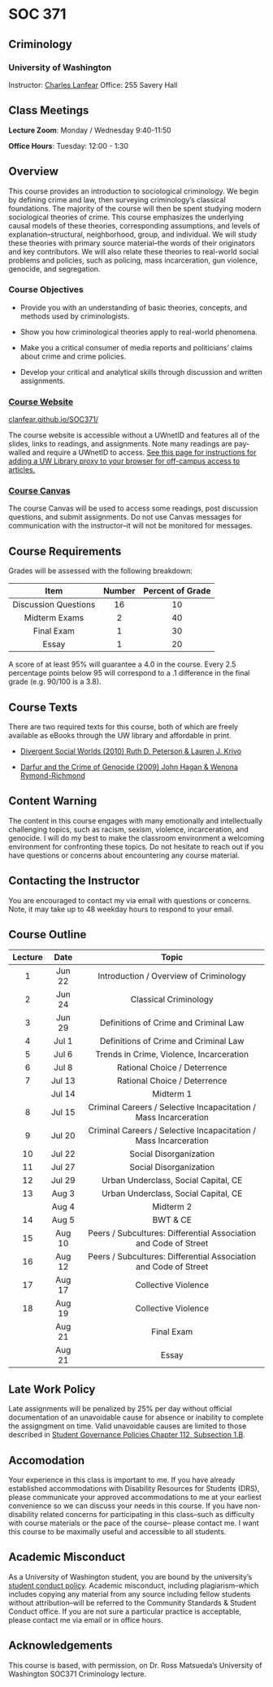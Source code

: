 
# SOC 371

## Criminology

### University of Washington

Instructor: [Charles Lanfear](mailto:clanfear@uw.edu) Office: 255 Savery
Hall

## Class Meetings

**Lecture Zoom**: Monday / Wednesday 9:40-11:50

**Office Hours**: Tuesday: 12:00 - 1:30

## Overview

This course provides an introduction to sociological criminology. We
begin by defining crime and law, then surveying criminology’s classical
foundations. The majority of the course will then be spent studying
modern sociological theories of crime. This course emphasizes the
underlying causal models of these theories, corresponding assumptions,
and levels of explanation–structural, neighborhood, group, and
individual. We will study these theories with primary source
material–the words of their originators and key contributors. We will
also relate these theories to real-world social problems and policies,
such as policing, mass incarceration, gun violence, genocide, and
segregation.

### Course Objectives

  - Provide you with an understanding of basic theories, concepts, and
    methods used by criminologists.

  - Show you how criminological theories apply to real-world phenomena.

  - Make you a critical consumer of media reports and politicians’
    claims about crime and crime policies.

  - Develop your critical and analytical skills through discussion and
    written assignments.

### [Course Website](https://clanfear.github.io/SOC371/)

[clanfear.github.io/SOC371/](https://clanfear.github.io/SOC371/)

The course website is accessible without a UWnetID and features all of
the slides, links to readings, and assignments. Note many readings are
pay-walled and require a UWnetID to access. [See this page for
instructions for adding a UW Library proxy to your browser for
off-campus access to
articles.](https://www.lib.washington.edu/help/connect/tools)

### [Course Canvas](https://canvas.uw.edu/courses/1382874)

The course Canvas will be used to access some readings, post discussion
questions, and submit assignments. Do not use Canvas messages for
communication with the instructor–it will not be monitored for messages.

## Course Requirements

Grades will be assessed with the following breakdown:

|         Item         | Number | Percent of Grade |
| :------------------: | :----: | :--------------: |
| Discussion Questions |   16   |        10        |
|    Midterm Exams     |   2    |        40        |
|      Final Exam      |   1    |        30        |
|        Essay         |   1    |        20        |

A score of at least 95% will guarantee a 4.0 in the course. Every 2.5
percentage points below 95 will correspond to a .1 difference in the
final grade (e.g. 90/100 is a 3.8).

## Course Texts

There are two required texts for this course, both of which are freely
available as eBooks through the UW library and affordable in print.

  - [Divergent Social Worlds (2010) Ruth D. Peterson & Lauren J.
    Krivo](https://alliance-primo.hosted.exlibrisgroup.com/permalink/f/kjtuig/CP71175976510001451)

  - [Darfur and the Crime of Genocide (2009) John Hagan & Wenona
    Rymond-Richmond](https://alliance-primo.hosted.exlibrisgroup.com/permalink/f/kjtuig/CP71240618630001451)

## Content Warning

The content in this course engages with many emotionally and
intellectually challenging topics, such as racism, sexism, violence,
incarceration, and genocide. I will do my best to make the classroom
environment a welcoming environment for confronting these topics. Do not
hesitate to reach out if you have questions or concerns about
encountering any course material.

## Contacting the Instructor

You are encouraged to contact my via email with questions or concerns.
Note, it may take up to 48 weekday hours to respond to your email.

## Course Outline

| Lecture |  Date  |                              Topic                               |
| :-----: | :----: | :--------------------------------------------------------------: |
|    1    | Jun 22 |              Introduction / Overview of Criminology              |
|    2    | Jun 24 |                      Classical Criminology                       |
|    3    | Jun 29 |              Definitions of Crime and Criminal Law               |
|    4    | Jul 1  |              Definitions of Crime and Criminal Law               |
|    5    | Jul 6  |             Trends in Crime, Violence, Incarceration             |
|    6    | Jul 8  |                   Rational Choice / Deterrence                   |
|    7    | Jul 13 |                   Rational Choice / Deterrence                   |
|         | Jul 14 |                            Midterm 1                             |
|    8    | Jul 15 | Criminal Careers / Selective Incapacitation / Mass Incarceration |
|    9    | Jul 20 | Criminal Careers / Selective Incapacitation / Mass Incarceration |
|   10    | Jul 22 |                      Social Disorganization                      |
|   11    | Jul 27 |                      Social Disorganization                      |
|   12    | Jul 29 |               Urban Underclass, Social Capital, CE               |
|   13    | Aug 3  |               Urban Underclass, Social Capital, CE               |
|         | Aug 4  |                            Midterm 2                             |
|   14    | Aug 5  |                             BWT & CE                             |
|   15    | Aug 10 | Peers / Subcultures: Differential Association and Code of Street |
|   16    | Aug 12 | Peers / Subcultures: Differential Association and Code of Street |
|   17    | Aug 17 |                       Collective Violence                        |
|   18    | Aug 19 |                       Collective Violence                        |
|         | Aug 21 |                            Final Exam                            |
|         | Aug 21 |                              Essay                               |

## Late Work Policy

Late assignments will be penalized by 25% per day without official
documentation of an unavoidable cause for absence or inability to
complete the assigngment on time. Valid unavoidable causes are limited
to those described in [Student Governance Policies Chapter 112,
Subsection 1.B](http://www.washington.edu/admin/rules/policies/SGP/ScholRegCH112.html).

## Accomodation

Your experience in this class is important to me. If you have already
established accommodations with Disability Resources for Students (DRS),
please communicate your approved accommodations to me at your earliest
convenience so we can discuss your needs in this course. If you have
non-disability related concerns for participating in this class–such as
difficulty with course materials or the pace of the course– please
contact me. I want this course to be maximally useful and accessible to
all students.

## Academic Misconduct

As a University of Washington student, you are bound by the university’s
[student conduct
policy](http://www.washington.edu/admin/rules/policies/SGP/SPCH209.html).
Academic misconduct, including plagiarism–which includes copying any
material from any source including fellow students without
attribution–will be referred to the Community Standards & Student
Conduct office. If you are not sure a particular practice is acceptable,
please contact me via email or in office hours.

## Acknowledgements

This course is based, with permission, on Dr. Ross Matsueda’s University
of Washington SOC371 Criminology lecture.
